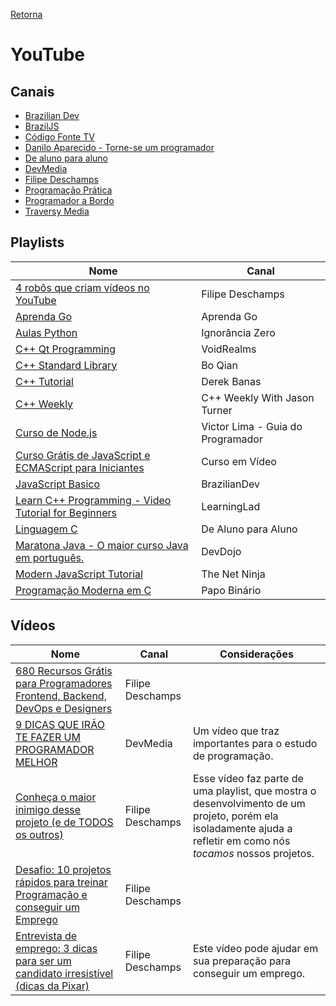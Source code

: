 [Retorna](../README.md)

# YouTube

## Canais

- [Brazilian Dev](https://www.youtube.com/channel/UCkp0JNT8YeVnZHguGO5n5PA)
- [BrazilJS](https://www.youtube.com/user/BrazilJS)
- [Código Fonte TV](https://www.youtube.com/user/codigofontetv)
- [Danilo Aparecido - Torne-se um programador](https://www.youtube.com/c/DaniloAparecido)
- [De aluno para aluno](https://www.youtube.com/c/ItaloGross)
- [DevMedia](https://www.youtube.com/channel/UClBrpNsTEFLbZDDMW1xiOaQ)
- [Filipe Deschamps](https://www.youtube.com/channel/UCU5JicSrEM5A63jkJ2QvGYw)
- [Programação Prática](https://www.youtube.com/channel/UCzLjXMwCPPsCoUcQeYOg3BA)
- [Programador a Bordo](https://www.youtube.com/channel/UC5fWvbBnaFAi2hJlHRmg5kw)
- [Traversy Media](https://www.youtube.com/user/TechGuyWeb)

## Playlists

|                                                                 Nome                                                                |               Canal               |
|-------------------------------------------------------------------------------------------------------------------------------------|-----------------------------------|
| [4 robôs que criam vídeos no YouTube](https://www.youtube.com/playlist?list=PLMdYygf53DP4YTVeu0JxVnWq01uXrLwHi)                     | Filipe Deschamps                  |
| [Aprenda Go](https://www.youtube.com/playlist?list=PLCKpcjBB_VlBsxJ9IseNxFllf-UFEXOdg)                                              | Aprenda Go                        |
| [Aulas Python](https://www.youtube.com/playlist?list=PLfCKf0-awunOu2WyLe2pSD2fXUo795xRe)                                            | Ignorância Zero                   |
| [C++ Qt Programming](https://www.youtube.com/playlist?list=PL2D1942A4688E9D63)                                                      | VoidRealms                        |
| [C++ Standard Library](https://www.youtube.com/playlist?list=PL5jc9xFGsL8G3y3ywuFSvOuNm3GjBwdkb)                                    | Bo Qian                           |
| [C++ Tutorial](https://www.youtube.com/playlist?list=PLGLfVvz_LVvQ9S8YSV0iDsuEU8v11yP9M)                                            | Derek Banas                       |
| [C++ Weekly](https://www.youtube.com/playlist?list=PLs3KjaCtOwSZ2tbuV1hx8Xz-rFZTan2J1)                                              | C++ Weekly With Jason Turner      |
| [Curso de Node.js](https://www.youtube.com/playlist?list=PLJ_KhUnlXUPtbtLwaxxUxHqvcNQndmI4B)                                        | Victor Lima - Guia do Programador |
| [Curso Grátis de JavaScript e ECMAScript para Iniciantes](https://www.youtube.com/playlist?list=PLHz_AreHm4dlsK3Nr9GVvXCbpQyHQl1o1) | Curso em Vídeo                    |
| [JavaScript Basico](https://www.youtube.com/playlist?list=PL-R1FQNkywO55236fniVp6LKGAVZXcmnr)                                       | BrazilianDev                      |
| [Learn C++ Programming - Video Tutorial for Beginners](https://www.youtube.com/playlist?list=PLfVsf4Bjg79Cu5MYkyJ-u4SyQmMhFeC1C)    | LearningLad                       |
| [Linguagem C](https://www.youtube.com/playlist?list=PLa75BYTPDNKZWYypgOFEsX3H2Mg-SzuLW)                                             | De Aluno para Aluno               |
| [Maratona Java - O maior curso Java em português.](https://www.youtube.com/playlist?list=PL62G310vn6nHrMr1tFLNOYP_c73m6nAzL)        | DevDojo                           |
| [Modern JavaScript Tutorial](https://www.youtube.com/playlist?list=PL4cUxeGkcC9haFPT7J25Q9GRB_ZkFrQAc)                              | The Net Ninja                     |
| [Programação Moderna em C](https://www.youtube.com/playlist?list=PLIfZMtpPYFP5qaS2RFQxcNVkmJLGQwyKE)                                | Papo Binário                      |

## Vídeos

|                                                                Nome                                                               |      Canal       |                                                                          Considerações                                                                           |
|-----------------------------------------------------------------------------------------------------------------------------------|------------------|------------------------------------------------------------------------------------------------------------------------------------------------------------------|
| [680 Recursos Grátis para Programadores Frontend, Backend, DevOps e Designers](https://www.youtube.com/watch?v=tpaSZ8x21PI)       | Filipe Deschamps |                                                                                                                                                                  |
| [9 DICAS QUE IRÃO TE FAZER UM PROGRAMADOR MELHOR](https://www.youtube.com/watch?v=gGhKxEWO7a4)                                    | DevMedia         | Um vídeo que traz importantes para o estudo de programação.                                                                                                      |
| [Conheça o maior inimigo desse projeto (e de TODOS os outros)](https://www.youtube.com/watch?v=9wU3zxK8a34)                       | Filipe Deschamps | Esse vídeo faz parte de uma playlist, que mostra o desenvolvimento de um projeto, porém ela isoladamente ajuda a refletir em como nós *tocamos* nossos projetos. |
| [Desafio: 10 projetos rápidos para treinar Programação e conseguir um Emprego](https://www.youtube.com/watch?v=fYR9L2ZmodM)       | Filipe Deschamps |                                                                                                                                                                  |
| [Entrevista de emprego: 3 dicas para ser um candidato irresistível (dicas da Pixar)](https://www.youtube.com/watch?v=DRacV64Mt1I) | Filipe Deschamps | Este vídeo pode ajudar em sua preparação para conseguir um emprego.                                                                                              |